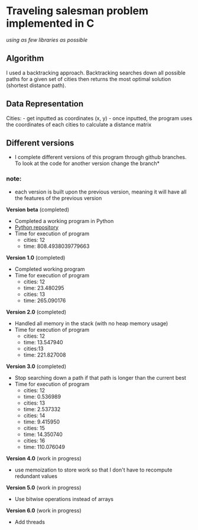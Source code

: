 # Traveling salesman problem implemented in C
*using as few libraries as possible*

## Algorithm
I used a backtracking approach. Backtracking searches down all possible paths for a given set of cities then returns the most optimal solution (shortest distance path).

## Data Representation
Cities: 
    - get inputted as coordinates (x, y) 
    - once inputted, the program uses the coordinates of each cities to calculate a distance matrix

## Different versions
* I complete different versions of this program through github branches. To look at the code for another version change the branch*

### note:
* each version is built upon the previous version, meaning it will have all the features of the previous version

**Version beta** (completed)
- Completed a working program in Python
- [Python repository](https://github.com/19sblanco/tsp_python)
- Time for execution of program
    - cities: 12
    - time: 808.4938039779663

**Version 1.0** (completed)
- Completed working program
- Time for execution of program
    - cities: 12
    - time: 23.480295
    - cities: 13
    - time: 265.090176

**Version 2.0** (completed)
- Handled all memory in the stack (with no heap memory usage)
- Time for execution of program
    - cities: 12
    - time: 13.547940
    - cities:13
    - time: 221.827008

**Version 3.0** (completed)
- Stop searching down a path if that path is longer than the current best
- Time for execution of program
    - cities: 12
    - time: 0.536989
    - cities: 13
    - time: 2.537332
    - cities: 14
    - time: 9.415950 
    - cities: 15
    - time: 14.350740 
    - cities: 16
    - time: 110.076049

**Version 4.0** (work in progress)
- use memoization to store work so that I don't have to recompute redundant values


**Version 5.0** (work in progress)
- Use bitwise operations instead of arrays

**Version 6.0** (work in progress)
- Add threads

